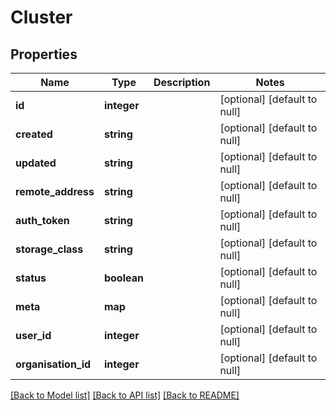 # Cluster

## Properties
Name | Type | Description | Notes
------------ | ------------- | ------------- | -------------
**id** | **integer** |  | [optional] [default to null]
**created** | **string** |  | [optional] [default to null]
**updated** | **string** |  | [optional] [default to null]
**remote_address** | **string** |  | [optional] [default to null]
**auth_token** | **string** |  | [optional] [default to null]
**storage_class** | **string** |  | [optional] [default to null]
**status** | **boolean** |  | [optional] [default to null]
**meta** | **map** |  | [optional] [default to null]
**user_id** | **integer** |  | [optional] [default to null]
**organisation_id** | **integer** |  | [optional] [default to null]

[[Back to Model list]](../README.md#documentation-for-models) [[Back to API list]](../README.md#documentation-for-api-endpoints) [[Back to README]](../README.md)


